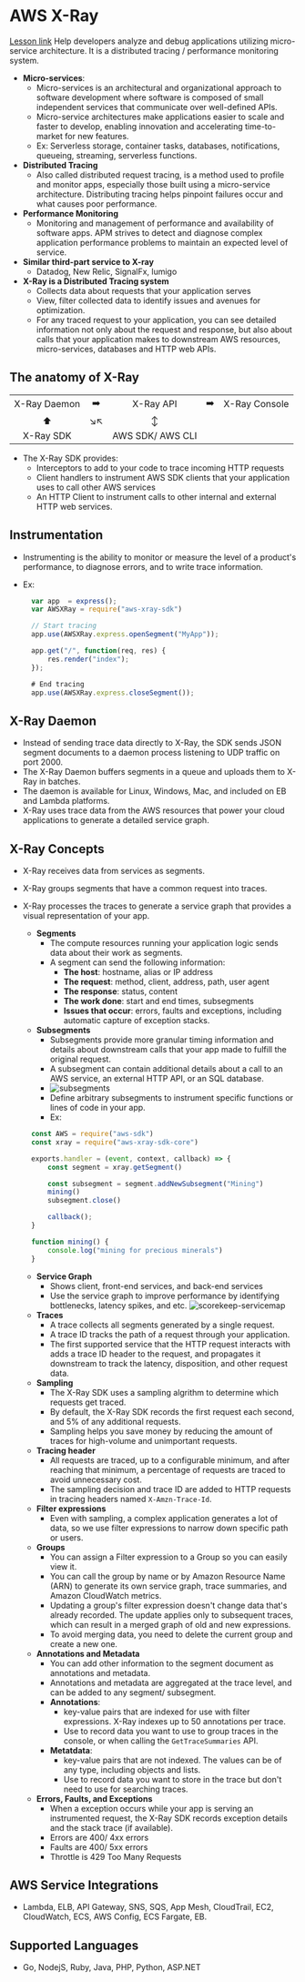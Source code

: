 # AWS X-Ray

[Lesson link](https://youtu.be/RrKRN9zRBWs?t=10522)
Help developers analyze and debug applications utilizing micro-service architecture. It is a distributed tracing / performance monitoring system.

- **Micro-services**:
  - Micro-services is an architectural and organizational approach to software development where software is composed of small independent services that communicate over well-defined APIs.
  - Micro-service architectures make applications easier to scale and faster to develop, enabling innovation and accelerating time-to-market for new features.
  - Ex: Serverless storage, container tasks, databases, notifications, queueing, streaming, serverless functions.
- **Distributed Tracing**
  - Also called distributed request tracing, is a method used to profile and monitor apps, especially those built using a micro-service architecture. Distributing tracing helps pinpoint failures occur and what causes poor performance.
- **Performance Monitoring**
  - Monitoring and management of performance and availability of software apps. APM strives to detect and diagnose complex application performance problems to maintain an expected level of service.
- **Similar third-part service to X-ray**
  - Datadog, New Relic, SignalFx, lumigo
- **X-Ray is a Distributed Tracing system**
  - Collects data about requests that your application serves
  - View, filter collected data to identify issues and avenues for optimization.
  - For any traced request to your application, you can see detailed information not only about the request and response, but also about calls that your application makes to downstream AWS resources, micro-services, databases and HTTP web APIs.

## The anatomy of X-Ray

|              |       |                  |       |               |
| :----------: | :---: | :--------------: | :---: | :-----------: |
| X-Ray Daemon |   ➡️   |    X-Ray API     |   ➡️   | X-Ray Console |
|      ⬆️       |  ↘️↖️   |        ↕️         |       |               |
|  X-Ray SDK   |       | AWS SDK/ AWS CLI |       |               |

- The X-Ray SDK provides:
  - Interceptors to add to your code to trace incoming HTTP requests
  - Client handlers to instrument AWS SDK clients that your application uses to call other AWS services
  - An HTTP Client to instrument calls to other internal and external HTTP web services.

## Instrumentation

- Instrumenting is the ability to monitor or measure the level of a product's performance, to diagnose errors, and to write trace information.
- Ex:
  
  ``` javascript
    var app  = express();
    var AWSXRay = require("aws-xray-sdk")

    // Start tracing 
    app.use(AWSXRay.express.openSegment("MyApp"));

    app.get("/", function(req, res) {
        res.render("index");
    });

    # End tracing
    app.use(AWSXRay.express.closeSegment());
  ```

## X-Ray Daemon

- Instead of sending trace data directly to X-Ray, the SDK sends JSON segment documents to a daemon process listening to UDP traffic on port 2000.
- The X-Ray Daemon buffers segments in a queue and uploads them to X-Ray in batches.
- The daemon is available for Linux, Windows, Mac, and included on EB and Lambda platforms.
- X-Ray uses trace data from the AWS resources that power your cloud applications to generate a detailed service graph.

## X-Ray Concepts

- X-Ray receives data from services as segments.
- X-Ray groups segments that have a common request into traces.
- X-Ray processes the traces to generate a service graph that provides a visual representation of your app.
  - **Segments**
    - The compute resources running your application logic sends data about their work as segments.
    - A segment can send the following information:
      - **The host**: hostname, alias or IP address
      - **The request**: method, client, address, path, user agent
      - **The response**: status, content
      - **The work done**: start and end times, subsegments
      - **Issues that occur**: errors, faults and exceptions, including automatic capture of exception stacks.
  - **Subsegments**
    - Subsegments provide more granular timing information and details about downstream calls that your app made to fulfill the original request.
    - A subsegment can contain additional details about a call to an AWS service, an external HTTP API, or an SQL database.
    - ![subsegments](./subsegments.png)
    - Define arbitrary subsegments to instrument specific functions or lines of code in your app.
    - Ex:
  
  ``` javascript
    const AWS = require("aws-sdk")
    const xray = require("aws-xray-sdk-core")

    exports.handler = (event, context, callback) => {
        const segment = xray.getSegment()

        const subsegment = segment.addNewSubsegment("Mining")
        mining()
        subsegment.close()

        callback();
    }

    function mining() {
        console.log("mining for precious minerals")
    }
  ```

  - **Service Graph**
    - Shows client, front-end services, and back-end services
    - Use the service graph to improve performance by identifying bottlenecks, latency spikes, and etc.
    ![scorekeep-servicemap](./scorekeep-servicemap.png)
  - **Traces**
    - A trace collects all segments generated by a single request.
    - A trace ID tracks the path of a request through your application.
    - The first supported service that the HTTP request interacts with adds a trace ID header to the request, and propagates it downstream to track the latency, disposition, and other request data.
  - **Sampling**
    - The X-Ray SDK uses a sampling algrithm to determine which requests get traced.
    - By default, the X-Ray SDK records the first request each second, and 5% of any additional requests.
    - Sampling helps you save money by reducing the amount of traces for high-volume and unimportant requests.
  - **Tracing header**
    - All requests are traced, up to a configurable minimum, and after reaching that minimum, a percentage of requests are traced to avoid unnecessary cost.
    - The sampling decision and trace ID are added to HTTP requests in tracing headers named `X-Amzn-Trace-Id`.
  - **Filter expressions**
    - Even with sampling, a complex application generates a lot of data, so we use filter expressions to narrow down specific path or users.
  - **Groups**
    - You can assign a Filter expression to a Group so you can easily view it.
    - You can call the group by name or by Amazon Resource Name (ARN) to generate its own service graph, trace summaries, and Amazon CloudWatch metrics.
    - Updating a group's filter expression doesn't change data that's already recorded. The update applies only to subsequent traces, which can result in a merged graph of old and new expressions.
    - To avoid merging data, you need to delete the current group and create a new one.
  - **Annotations and Metadata**
    - You can add other information to the segment document as annotations and metadata.
    - Annotations and metadata are aggregated at the trace level, and can be added to any segment/ subsegment.
    - **Annotations**:
      - key-value pairs that are indexed for use with filter expressions. X-Ray indexes up to 50 annotations per trace.
      - Use to record data you want to use to group traces in the console, or when calling the `GetTraceSummaries` API.
    - **Metatdata**:
      - key-value pairs that are not indexed. The values can be of any type, including objects and lists.
      - Use to record data you want to store in the trace but don't need to use for searching traces.
  - **Errors, Faults, and Exceptions**
    - When a exception occurs while your app is serving an instrumented request, the X-Ray SDK records exception details and the stack trace (if available).
    - Errors are 400/ 4xx errors
    - Faults are 400/ 5xx errors
    - Throttle is 429 Too Many Requests

## AWS Service Integrations

- Lambda, ELB, API Gateway, SNS, SQS, App Mesh, CloudTrail, EC2, CloudWatch, ECS, AWS Config, ECS Fargate, EB.

## Supported Languages

- Go, NodejS, Ruby, Java, PHP, Python, ASP.NET

